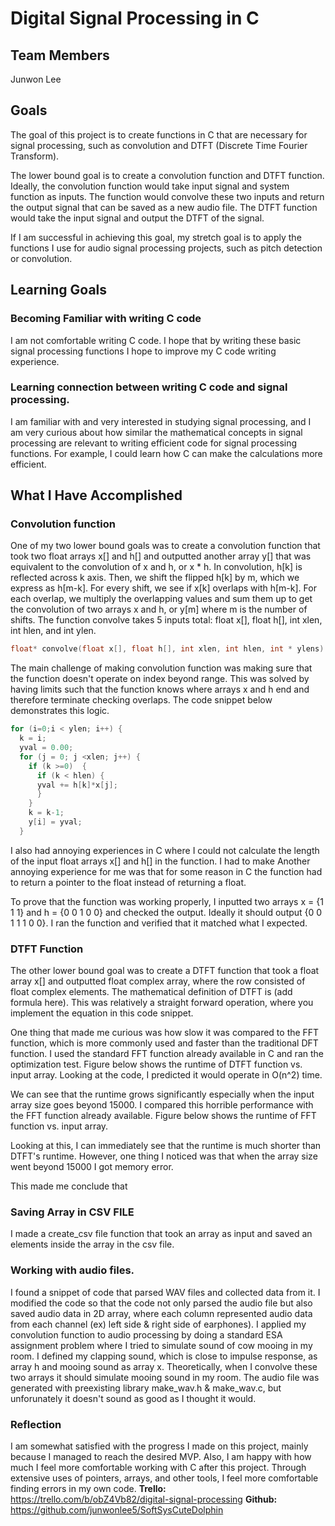 # Digital Signal Processing in C

## Team Members
Junwon Lee

## Goals

The goal of this project is to create functions in C that are necessary for signal processing, such as convolution and DTFT (Discrete Time Fourier Transform).

The lower bound goal is to create a convolution function and DTFT function. Ideally, the convolution function would take input signal and system function as inputs. The function would convolve these two inputs and return the output signal that can be saved as a new audio file. The DTFT function would take the input signal and output the DTFT of the signal.

If I am successful in achieving this goal, my stretch goal is to apply the functions I use for audio signal processing projects, such as pitch detection or convolution.

## Learning Goals

### Becoming Familiar with writing C code
I am not comfortable writing C code. I hope that by writing these basic signal processing functions I hope to improve my C code writing experience.

### Learning connection between writing C code and signal processing.
I am familiar with and very interested in studying signal processing, and I am very curious about how similar the mathematical concepts in signal processing are relevant to writing efficient code for signal processing functions. For example, I could learn how C can make the calculations more efficient.  

## What I Have Accomplished

### Convolution function
One of my two lower bound goals was to create a convolution function that took two float arrays x[] and h[] and outputted another array y[] that was equivalent to the convolution of x and h, or x * h. In convolution, h[k] is reflected across k axis. Then, we shift the flipped h[k] by m, which we express as h[m-k]. For every shift, we see if x[k] overlaps with h[m-k]. For each overlap, we multiply the overlapping values and sum them up to get the convolution of two arrays x and h, or y[m] where m is the number of shifts. The function convolve takes 5 inputs total: float x[], float h[], int xlen, int hlen, and int ylen.

```C
float* convolve(float x[], float h[], int xlen, int hlen, int * ylens)
```

The main challenge of making convolution function was making sure that the function doesn't operate on index beyond range. This was solved by having limits such that the function knows where arrays x and h end and therefore terminate checking overlaps. The code snippet below demonstrates this logic.

```C
for (i=0;i < ylen; i++) {
  k = i;
  yval = 0.00;
  for (j = 0; j <xlen; j++) {
    if (k >=0)  {
      if (k < hlen) {
      yval += h[k]*x[j];
      }
    }
    k = k-1;
    y[i] = yval;
  }

```

I also had annoying experiences in C where I could not calculate the length of the input float arrays x[] and h[] in the function. I had to make Another annoying experience for me was that for some reason in C the function had to return a pointer to the float instead of returning a float.

To prove that the function was working properly, I inputted two arrays x = {1 1 1} and h = {0 0 1 0 0} and checked the output. Ideally it should output {0 0 1 1 1 0 0}. I ran the function and verified that it matched what I expected.



### DTFT Function
The other lower bound goal was to create a DTFT function that took a float array x[] and outputted float complex array, where the row consisted of float complex elements. The mathematical definition of DTFT is (add formula here). This was relatively a straight forward operation, where you implement the equation in this code snippet.

One thing that made me curious was how slow it was compared to the FFT function, which is more commonly used and faster than the traditional DFT function. I used the standard FFT function already available in C and ran the optimization test.  Figure below shows the runtime of DTFT function vs. input array. Looking at the code, I predicted it would operate in O(n^2) time.

We can see that the runtime grows significantly especially when the input array size goes beyond 15000. I compared this horrible performance with the FFT function already available.  Figure below shows the runtime of FFT function vs. input array.


Looking at this, I can immediately see that the runtime is much shorter than DTFT's runtime. However, one thing I noticed was that when the array size went beyond 15000 I got memory error.

This made me conclude that

### Saving Array in CSV FILE
I made a create_csv file function that took an array as input and saved an elements inside the array in the csv file.

### Working with audio files.

I found a snippet of code that parsed WAV files and collected data from it. I modified the code so that the code not only parsed the audio file but also saved audio data in 2D array, where each column represented audio data from each channel (ex) left side & right side of earphones). I applied my convolution function to audio processing by doing a standard ESA assignment problem where I tried to simulate sound of cow mooing in my room. I defined my clapping sound, which is close to impulse response, as array h and mooing sound as array x. Theoretically, when I convolve these two arrays it should simulate mooing sound in my room. The audio file was generated with preexisting library make_wav.h & make_wav.c, but unforunately it doesn't sound as good as I thought it would.

### Reflection
I am somewhat satisfied with the progress I made on this project, mainly because I managed to reach the desired MVP. Also, I am happy with how much I feel more comfortable working with C after this project. Through extensive uses of pointers, arrays, and other tools, I feel more comfortable finding errors in my own code.
**Trello:** https://trello.com/b/obZ4Vb82/digital-signal-processing
**Github:** https://github.com/junwonlee5/SoftSysCuteDolphin
